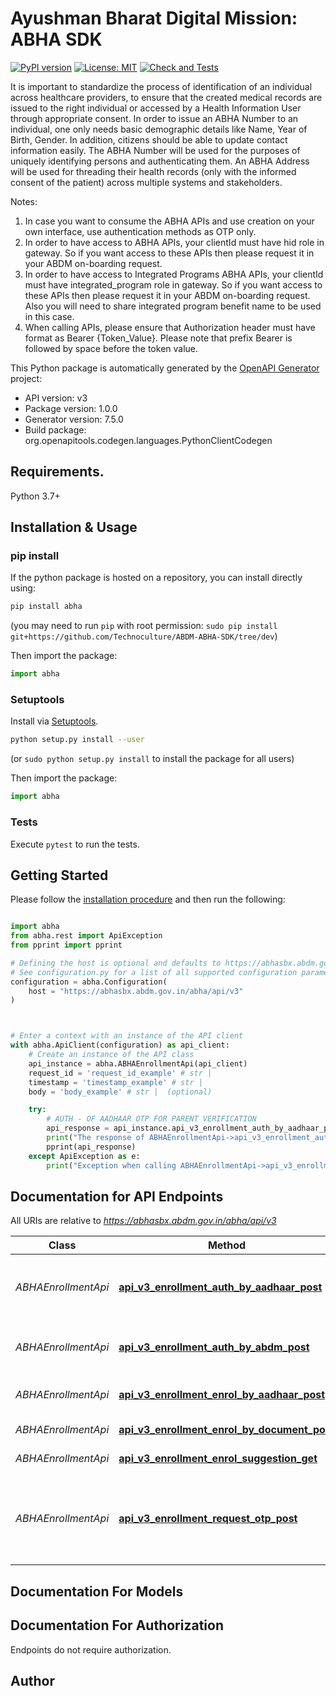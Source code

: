 # Ayushman Bharat Digital Mission: ABHA SDK
[![PyPI version](https://badge.fury.io/py/abha.svg)](https://badge.fury.io/py/abha)
[![License: MIT](https://img.shields.io/badge/License-MIT-yellow.svg)](https://opensource.org/licenses/MIT)
[![Check and Tests](https://github.com/Technoculture/ABDM-ABHA-SDK/actions/workflows/abha.yml/badge.svg)](https://github.com/Technoculture/ABDM-ABHA-SDK/actions/workflows/abha.yml)

It is important to standardize the process of identification of an individual across healthcare providers, to ensure that the created medical records are issued to the right individual or accessed by a Health Information User through appropriate consent. In order to issue an ABHA Number to an individual, one only needs basic demographic details like Name, Year of Birth, Gender. In addition, citizens should be able to update contact information easily. The ABHA Number will be used for the purposes of uniquely identifying persons and authenticating them. An ABHA Address will be used for threading their health records (only with the informed consent of the patient) across multiple systems and stakeholders.
 
Notes:
  1. In case you want to consume the ABHA APIs and use creation on your own interface, use authentication methods as OTP only.
  2. In order to have access to ABHA APIs, your clientId must have hid role in gateway. So if you want access to these APIs then please request it in your ABDM on-boarding request.
  3. In order to have access to Integrated Programs ABHA APIs, your clientId must have integrated_program role in gateway. So if you want access to these APIs then please request it in your ABDM on-boarding request. Also you will need to share integrated program benefit name to be used in this case.
  4. When calling APIs, please ensure that Authorization header must have format as Bearer {Token_Value}. Please note that prefix Bearer is followed by space before the token value.
   

This Python package is automatically generated by the [OpenAPI Generator](https://openapi-generator.tech) project:

- API version: v3
- Package version: 1.0.0
- Generator version: 7.5.0
- Build package: org.openapitools.codegen.languages.PythonClientCodegen

## Requirements.

Python 3.7+

## Installation & Usage
### pip install

If the python package is hosted on a repository, you can install directly using:

```sh
pip install abha
```
(you may need to run `pip` with root permission: `sudo pip install git+https://github.com/Technoculture/ABDM-ABHA-SDK/tree/dev`)

Then import the package:
```python
import abha
```

### Setuptools

Install via [Setuptools](http://pypi.python.org/pypi/setuptools).

```sh
python setup.py install --user
```
(or `sudo python setup.py install` to install the package for all users)

Then import the package:
```python
import abha
```

### Tests

Execute `pytest` to run the tests.

## Getting Started

Please follow the [installation procedure](#installation--usage) and then run the following:

```python

import abha
from abha.rest import ApiException
from pprint import pprint

# Defining the host is optional and defaults to https://abhasbx.abdm.gov.in/abha/api/v3
# See configuration.py for a list of all supported configuration parameters.
configuration = abha.Configuration(
    host = "https://abhasbx.abdm.gov.in/abha/api/v3"
)



# Enter a context with an instance of the API client
with abha.ApiClient(configuration) as api_client:
    # Create an instance of the API class
    api_instance = abha.ABHAEnrollmentApi(api_client)
    request_id = 'request_id_example' # str | 
    timestamp = 'timestamp_example' # str | 
    body = 'body_example' # str |  (optional)

    try:
        # AUTH - OF AADHAAR OTP FOR PARENT VERIFICATION
        api_response = api_instance.api_v3_enrollment_auth_by_aadhaar_post(request_id, timestamp, body=body)
        print("The response of ABHAEnrollmentApi->api_v3_enrollment_auth_by_aadhaar_post:\n")
        pprint(api_response)
    except ApiException as e:
        print("Exception when calling ABHAEnrollmentApi->api_v3_enrollment_auth_by_aadhaar_post: %s\n" % e)

```

## Documentation for API Endpoints

All URIs are relative to *https://abhasbx.abdm.gov.in/abha/api/v3*

Class | Method | HTTP request | Description
------------ | ------------- | ------------- | -------------
*ABHAEnrollmentApi* | [**api_v3_enrollment_auth_by_aadhaar_post**](docs/ABHAEnrollmentApi.md#api_v3_enrollment_auth_by_aadhaar_post) | **POST** /api/v3/enrollment/auth/byAadhaar | AUTH - OF AADHAAR OTP FOR PARENT VERIFICATION
*ABHAEnrollmentApi* | [**api_v3_enrollment_auth_by_abdm_post**](docs/ABHAEnrollmentApi.md#api_v3_enrollment_auth_by_abdm_post) | **POST** /api/v3/enrollment/auth/byAbdm | VERIFY - EMAIL, MOBILE UPDATE
*ABHAEnrollmentApi* | [**api_v3_enrollment_enrol_by_aadhaar_post**](docs/ABHAEnrollmentApi.md#api_v3_enrollment_enrol_by_aadhaar_post) | **POST** /api/v3/enrollment/enrol/byAadhaar | ENROL - BY AADHAAR VERIFICATION
*ABHAEnrollmentApi* | [**api_v3_enrollment_enrol_by_document_post**](docs/ABHAEnrollmentApi.md#api_v3_enrollment_enrol_by_document_post) | **POST** /api/v3/enrollment/enrol/byDocument | ENROL - BY DOCUMENT
*ABHAEnrollmentApi* | [**api_v3_enrollment_enrol_suggestion_get**](docs/ABHAEnrollmentApi.md#api_v3_enrollment_enrol_suggestion_get) | **GET** /api/v3/enrollment/enrol/suggestion | SUGESSTION
*ABHAEnrollmentApi* | [**api_v3_enrollment_request_otp_post**](docs/ABHAEnrollmentApi.md#api_v3_enrollment_request_otp_post) | **POST** /api/v3/enrollment/request/otp | REQUEST - OTP FOR ENROLLMENT, UPDATE MOBILE and UPDATE EMAIL


## Documentation For Models



<a id="documentation-for-authorization"></a>
## Documentation For Authorization

Endpoints do not require authorization.


## Author




